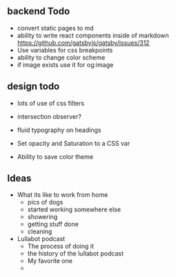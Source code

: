 ## backend Todo
* convert static pages to md
* ability to write react components inside of markdown https://github.com/gatsbyjs/gatsby/issues/312
* Use variables for css breakpoints
* ability to change color scheme
* if image exists use it for og:image

## design todo
* lots of use of css filters
* intersection observer?
* fluid typography on headings


* Set opacity and Saturation to a CSS var
* Ability to save color theme

## Ideas

* What its like to work from home
  * pics of dogs
  * started working somewhere else
  * showering
  * getting stuff done
  * cleaning
* Lullabot podcast
  * The process of doing it
  * the history of the lullabot podcast
  * My favorite one
  * 